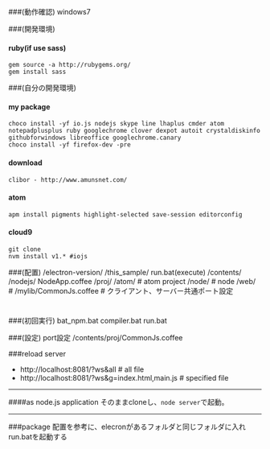 ###(動作確認)
windows7

###(開発環境)
#### ruby(if use sass)
	gem source -a http://rubygems.org/
	gem install sass

###(自分の開発環境)
#### my package
	choco install -yf io.js nodejs skype line lhaplus cmder atom notepadplusplus ruby googlechrome clover dexpot autoit crystaldiskinfo githubforwindows libreoffice googlechrome.canary
	choco install -yf firefox-dev -pre
#### download
	clibor - http://www.amunsnet.com/
#### atom
	apm install pigments highlight-selected save-session editorconfig

#### cloud9
	git clone
	nvm install v1.* #iojs

###(配置)
	/electron-version/
	/this_sample/
		run.bat(execute)
		/contents/
			/nodejs/
				NodeApp.coffee
			/proj/
				/atom/ # atom project
				/node/ # node
				/web/ #
					/mylib/CommonJs.coffee # クライアント、サーバー共通ポート設定
#

###(初回実行)
	bat_npm.bat
	compiler.bat
	run.bat

###(設定)
port設定
	/contents/proj/CommonJs.coffee


###reload server
* http://localhost:8081/?ws&all # all file
* http://localhost:8081/?ws&g=index.html,main.js # specified file

---
####as node.js application
そのままcloneし、`node server`で起動。


---
###package
配置を参考に、elecronがあるフォルダと同じフォルダに入れrun.batを起動する
